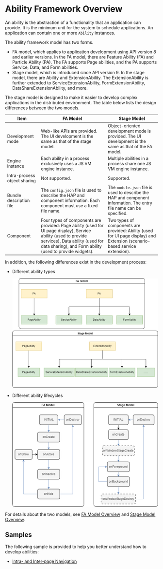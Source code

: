 # Ability Framework Overview

An ability is the abstraction of a functionality that an application can provide. It is the minimum unit for the system to schedule applications. An application can contain one or more `Ability` instances.

The ability framework model has two forms.

- FA model, which applies to application development using API version 8 and earlier versions. In the FA model, there are Feature Ability (FA) and Particle Ability (PA). The FA supports Page abilities, and the PA supports Service, Data, and Form abilities. 
- Stage model, which is introduced since API version 9. In the stage model, there are Ability and ExtensionAbility. The ExtensionAbility is further extended to ServiceExtensionAbility, FormExtensionAbility, DataShareExtensionAbility, and more.

The stage model is designed to make it easier to develop complex applications in the distributed environment. The table below lists the design differences between the two models.

| Item          | FA Model                                                      | Stage Model                                               |
| -------------- | ------------------------------------------------------------ | -------------------------------------------------------- |
| Development mode     | Web-like APIs are provided. The UI development is the same as that of the stage model.                    | Object-oriented development mode is provided. The UI development is the same as that of the FA model.            |
| Engine instance      | Each ability in a process exclusively uses a JS VM engine instance.              | Multiple abilities in a process share one JS VM engine instance.      |
| Intra-process object sharing| Not supported.                                                  | Supported.                                                 |
| Bundle description file    | The `config.json` file is used to describe the HAP and component information. Each component must use a fixed file name.| The `module.json` file is used to describe the HAP and component information. The entry file name can be specified.|
| Component          | Four types of components are provided: Page ability (used for UI page display), Service ability (used to provide services), Data ability (used for data sharing), and Form ability (used to provide widgets).| Two types of components are provided: Ability (used for UI page display) and Extension (scenario-based service extension).  |

In addition, the following differences exist in the development process:

* Different ability types

  ![favsstage](figures/favsstage.png)

* Different ability lifecycles

  ![lifecycle](figures/lifecycle.png)


For details about the two models, see [FA Model Overview](fa-brief.md) and [Stage Model Overview](stage-brief.md).
## Samples
The following sample is provided to help you better understand how to develop abilities:
- [Intra- and Inter-page Navigation](https://gitee.com/openharmony/codelabs/tree/master/Ability/PageAbility)
